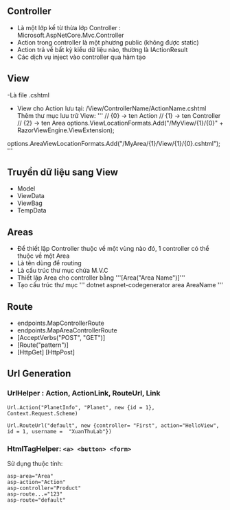 ## Controller
- Là một lớp kế từ thừa lớp Controller : Microsoft.AspNetCore.Mvc.Controller
- Action trong controller là một phương public (không được static)
- Action trả về bất kỳ kiểu dữ liệu nào, thường là IActionResult
- Các dịch vụ inject vào controller qua hàm tạo
## View
-Là file .cshtml
- View cho Action lưu tại: /View/ControllerName/ActionName.cshtml
Thêm thư mục lưu trữ View:
'''
// {0} -> ten Action
// {1} -> ten Controller
// {2} -> ten Area
options.ViewLocationFormats.Add("/MyView/{1}/{0}" + RazorViewEngine.ViewExtension);

options.AreaViewLocationFormats.Add("/MyArea/{1}/View/{1}/{0}.cshtml");
'''
## Truyền dữ liệu sang View
- Model
- ViewData
- ViewBag
- TempData

## Areas
- Để thiết lập Controller thuộc về một vùng nào đó, 1 controller có thể thuộc về một Area
- Là tên dùng để routing
- Là cấu trúc thư mục chứa M.V.C
- Thiết lập Area cho controller bằng '''[Area("Area Name")]'''
- Tạo cấu trúc thư mục
'''
dotnet aspnet-codegenerator area AreaName
'''
## Route
- endpoints.MapControllerRoute
- endpoints.MapAreaControllerRoute
- [AcceptVerbs("POST", "GET")]
- [Route("pattern")]
- [HttpGet] [HttpPost] 
## Url Generation
### UrlHelper : Action, ActionLink, RouteUrl, Link
```
Url.Action("PlanetInfo", "Planet", new {id = 1}, Context.Request.Scheme)

Url.RouteUrl("default", new {controller= "First", action="HelloView", id = 1, username =  "XuanThuLab"})
```
### HtmlTagHelper: ```<a> <button> <form>```
Sử dụng thuộc tính:
```
asp-area="Area"
asp-action="Action"
asp-controller="Product"
asp-route...="123"
asp-route="default"
```